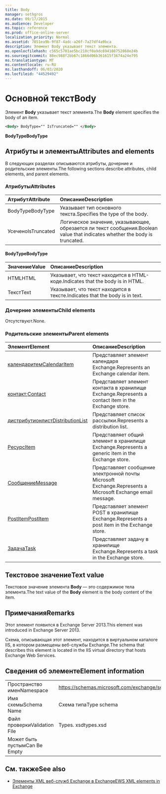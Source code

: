 ```yaml
---
title: Body
manager: sethgros
ms.date: 09/17/2015
ms.audience: Developer
ms.topic: reference
ms.prod: office-online-server
localization_priority: Normal
ms.assetid: 7851ea9b-9f87-4adc-a26f-7a27df4a9bca
description: Элемент Body указывает текст элемента.
ms.openlocfilehash: c565c5701ae5bc210cf0a9dc694108752860e24b
ms.sourcegitcommit: 88ec988f2bb67c1866d06b361615f3674a24e795
ms.translationtype: MT
ms.contentlocale: ru-RU
ms.lasthandoff: 06/03/2020
ms.locfileid: "44529492"
---
```

# <a name="body"></a><span data-ttu-id="9f39e-103">Основной текст</span><span class="sxs-lookup"><span data-stu-id="9f39e-103">Body</span></span>

<span data-ttu-id="9f39e-104">Элемент **Body** указывает текст элемента.</span><span class="sxs-lookup"><span data-stu-id="9f39e-104">The **Body** element specifies the body of an item.</span></span> 
  
```XML
<Body> BodyType="" IsTruncated="" </Body>
```

 <span data-ttu-id="9f39e-105">**BodyType**</span><span class="sxs-lookup"><span data-stu-id="9f39e-105">**BodyType**</span></span>
## <a name="attributes-and-elements"></a><span data-ttu-id="9f39e-106">Атрибуты и элементы</span><span class="sxs-lookup"><span data-stu-id="9f39e-106">Attributes and elements</span></span>

<span data-ttu-id="9f39e-107">В следующих разделах описываются атрибуты, дочерние и родительские элементы.</span><span class="sxs-lookup"><span data-stu-id="9f39e-107">The following sections describe attributes, child elements, and parent elements.</span></span>
  
### <a name="attributes"></a><span data-ttu-id="9f39e-108">Атрибуты</span><span class="sxs-lookup"><span data-stu-id="9f39e-108">Attributes</span></span>

|<span data-ttu-id="9f39e-109">**Атрибут**</span><span class="sxs-lookup"><span data-stu-id="9f39e-109">**Attribute**</span></span>|<span data-ttu-id="9f39e-110">**Описание**</span><span class="sxs-lookup"><span data-stu-id="9f39e-110">**Description**</span></span>|
|:-----|:-----|
|<span data-ttu-id="9f39e-111">BodyType</span><span class="sxs-lookup"><span data-stu-id="9f39e-111">BodyType</span></span>  <br/> |<span data-ttu-id="9f39e-112">Указывает тип основного текста.</span><span class="sxs-lookup"><span data-stu-id="9f39e-112">Specifies the type of the body.</span></span>  <br/> |
|<span data-ttu-id="9f39e-113">Усечено</span><span class="sxs-lookup"><span data-stu-id="9f39e-113">IsTruncated</span></span>  <br/> |<span data-ttu-id="9f39e-114">Логическое значение, указывающее, обрезается ли текст сообщения.</span><span class="sxs-lookup"><span data-stu-id="9f39e-114">Boolean value that indicates whether the body is truncated.</span></span>  <br/> |
   
#### <a name="bodytype"></a><span data-ttu-id="9f39e-115">BodyType</span><span class="sxs-lookup"><span data-stu-id="9f39e-115">BodyType</span></span>

|<span data-ttu-id="9f39e-116">**Значение**</span><span class="sxs-lookup"><span data-stu-id="9f39e-116">**Value**</span></span>|<span data-ttu-id="9f39e-117">**Описание**</span><span class="sxs-lookup"><span data-stu-id="9f39e-117">**Description**</span></span>|
|:-----|:-----|
|<span data-ttu-id="9f39e-118">HTML</span><span class="sxs-lookup"><span data-stu-id="9f39e-118">HTML</span></span>  <br/> |<span data-ttu-id="9f39e-119">Указывает, что текст находится в HTML-коде.</span><span class="sxs-lookup"><span data-stu-id="9f39e-119">Indicates that the body is in HTML.</span></span>  <br/> |
|<span data-ttu-id="9f39e-120">Текст</span><span class="sxs-lookup"><span data-stu-id="9f39e-120">Text</span></span>  <br/> |<span data-ttu-id="9f39e-121">Указывает, что текст находится в тексте.</span><span class="sxs-lookup"><span data-stu-id="9f39e-121">Indicates that the body is in text.</span></span>  <br/> |
   
### <a name="child-elements"></a><span data-ttu-id="9f39e-122">Дочерние элементы</span><span class="sxs-lookup"><span data-stu-id="9f39e-122">Child elements</span></span>

<span data-ttu-id="9f39e-123">Отсутствуют.</span><span class="sxs-lookup"><span data-stu-id="9f39e-123">None.</span></span>
  
### <a name="parent-elements"></a><span data-ttu-id="9f39e-124">Родительские элементы</span><span class="sxs-lookup"><span data-stu-id="9f39e-124">Parent elements</span></span>

|<span data-ttu-id="9f39e-125">**Элемент**</span><span class="sxs-lookup"><span data-stu-id="9f39e-125">**Element**</span></span>|<span data-ttu-id="9f39e-126">**Описание**</span><span class="sxs-lookup"><span data-stu-id="9f39e-126">**Description**</span></span>|
|:-----|:-----|
|[<span data-ttu-id="9f39e-127">календаритем</span><span class="sxs-lookup"><span data-stu-id="9f39e-127">CalendarItem</span></span>](calendaritem.md) <br/> |<span data-ttu-id="9f39e-128">Представляет элемент календаря Exchange.</span><span class="sxs-lookup"><span data-stu-id="9f39e-128">Represents an Exchange calendar item.</span></span>  <br/> |
|<span data-ttu-id="9f39e-129">[контакт](contact.md);</span><span class="sxs-lookup"><span data-stu-id="9f39e-129">[Contact](contact.md)</span></span> <br/> |<span data-ttu-id="9f39e-130">Представляет элемент контакта в хранилище Exchange.</span><span class="sxs-lookup"><span data-stu-id="9f39e-130">Represents a contact item in the Exchange store.</span></span>  <br/> |
|[<span data-ttu-id="9f39e-131">дистрибутионлист</span><span class="sxs-lookup"><span data-stu-id="9f39e-131">DistributionList</span></span>](distributionlist.md) <br/> |<span data-ttu-id="9f39e-132">Представляет список рассылки.</span><span class="sxs-lookup"><span data-stu-id="9f39e-132">Represents a distribution list.</span></span>  <br/> |
|[<span data-ttu-id="9f39e-133">Ресурс</span><span class="sxs-lookup"><span data-stu-id="9f39e-133">Item</span></span>](item.md) <br/> |<span data-ttu-id="9f39e-134">Представляет общий элемент в хранилище Exchange.</span><span class="sxs-lookup"><span data-stu-id="9f39e-134">Represents a generic item in the Exchange store.</span></span>  <br/> |
|[<span data-ttu-id="9f39e-135">Сообщение</span><span class="sxs-lookup"><span data-stu-id="9f39e-135">Message</span></span>](message-ex15websvcsotherref.md) <br/> |<span data-ttu-id="9f39e-136">Представляет сообщение электронной почты Microsoft Exchange.</span><span class="sxs-lookup"><span data-stu-id="9f39e-136">Represents a Microsoft Exchange email message.</span></span>  <br/> |
|[<span data-ttu-id="9f39e-137">PostItem</span><span class="sxs-lookup"><span data-stu-id="9f39e-137">PostItem</span></span>](postitem.md) <br/> |<span data-ttu-id="9f39e-138">Представляет элемент POST в хранилище Exchange.</span><span class="sxs-lookup"><span data-stu-id="9f39e-138">Represents a post item in the Exchange store.</span></span>  <br/> |
|[<span data-ttu-id="9f39e-139">Задача</span><span class="sxs-lookup"><span data-stu-id="9f39e-139">Task</span></span>](task.md) <br/> |<span data-ttu-id="9f39e-140">Представляет задачу в хранилище Exchange.</span><span class="sxs-lookup"><span data-stu-id="9f39e-140">Represents a task in the Exchange store.</span></span>  <br/> |
   
## <a name="text-value"></a><span data-ttu-id="9f39e-141">Текстовое значение</span><span class="sxs-lookup"><span data-stu-id="9f39e-141">Text value</span></span>

<span data-ttu-id="9f39e-142">Текстовое значение элемента **Body** — это содержимое тела элемента.</span><span class="sxs-lookup"><span data-stu-id="9f39e-142">The text value of the **Body** element is the body content of the item.</span></span> 
  
## <a name="remarks"></a><span data-ttu-id="9f39e-143">Примечания</span><span class="sxs-lookup"><span data-stu-id="9f39e-143">Remarks</span></span>

<span data-ttu-id="9f39e-144">Этот элемент появился в Exchange Server 2013.</span><span class="sxs-lookup"><span data-stu-id="9f39e-144">This element was introduced in Exchange Server 2013.</span></span>
  
<span data-ttu-id="9f39e-145">Схема, описывающая этот элемент, находится в виртуальном каталоге IIS, в котором размещены веб-службы Exchange.</span><span class="sxs-lookup"><span data-stu-id="9f39e-145">The schema that describes this element is located in the IIS virtual directory that hosts Exchange Web Services.</span></span>
  
## <a name="element-information"></a><span data-ttu-id="9f39e-146">Сведения об элементе</span><span class="sxs-lookup"><span data-stu-id="9f39e-146">Element information</span></span>

|||
|:-----|:-----|
|<span data-ttu-id="9f39e-147">Пространство имен</span><span class="sxs-lookup"><span data-stu-id="9f39e-147">Namespace</span></span>  <br/> |https://schemas.microsoft.com/exchange/services/2006/types  <br/> |
|<span data-ttu-id="9f39e-148">Имя схемы</span><span class="sxs-lookup"><span data-stu-id="9f39e-148">Schema Name</span></span>  <br/> |<span data-ttu-id="9f39e-149">Схема типа</span><span class="sxs-lookup"><span data-stu-id="9f39e-149">Type schema</span></span>  <br/> |
|<span data-ttu-id="9f39e-150">Файл проверки</span><span class="sxs-lookup"><span data-stu-id="9f39e-150">Validation File</span></span>  <br/> |<span data-ttu-id="9f39e-151">Types. xsd</span><span class="sxs-lookup"><span data-stu-id="9f39e-151">types.xsd</span></span>  <br/> |
|<span data-ttu-id="9f39e-152">Может быть пустым</span><span class="sxs-lookup"><span data-stu-id="9f39e-152">Can Be Empty</span></span>  <br/> ||
   
## <a name="see-also"></a><span data-ttu-id="9f39e-153">См. также</span><span class="sxs-lookup"><span data-stu-id="9f39e-153">See also</span></span>



- [<span data-ttu-id="9f39e-154">Элементы XML веб-служб Exchange в Exchange</span><span class="sxs-lookup"><span data-stu-id="9f39e-154">EWS XML elements in Exchange</span></span>](ews-xml-elements-in-exchange.md)

